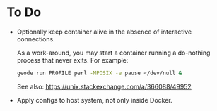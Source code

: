 # To Do

* Optionally keep container alive in the absence of interactive connections.

  As a work-around, you may start a container running a do-nothing process that
  never exits.  For example:

  ```sh
  geode run PROFILE perl -MPOSIX -e pause </dev/null &
  ```

  See also: <https://unix.stackexchange.com/a/366088/49952>

* Apply configs to host system, not only inside Docker.
